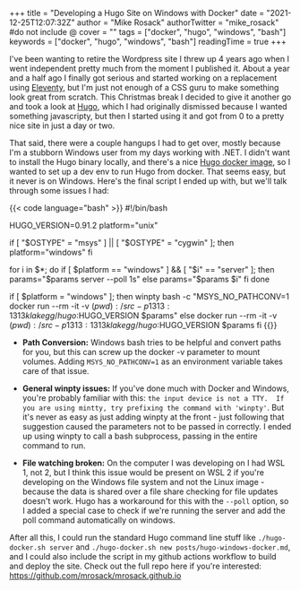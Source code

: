 +++
title = "Developing a Hugo Site on Windows with Docker"
date = "2021-12-25T12:07:32Z"
author = "Mike Rosack"
authorTwitter = "mike_rosack" #do not include @
cover = ""
tags = ["docker", "hugo", "windows", "bash"]
keywords = ["docker", "hugo", "windows", "bash"]
readingTime = true
+++

I've been wanting to retire the Wordpress site I threw up 4 years ago when I went independent pretty much from the moment I published it.  About a year and a half ago I finally got serious and started working on a replacement using [Eleventy](https://www.11ty.dev/), but I'm just not enough of a CSS guru to make something look great from scratch.  This Christmas break I decided to give it another go and took a look at [Hugo](https://gohugo.io/), which I had originally dismissed because I wanted something javascripty, but then I started using it and got from 0 to a pretty nice site in just a day or two.

That said, there were a couple hangups I had to get over, mostly because I'm a stubborn Windows user from my days working with .NET.  I didn't want to install the Hugo binary locally, and there's a nice [Hugo docker image](https://hub.docker.com/r/klakegg/hugo/), so I wanted to set up a dev env to run Hugo from docker.  That seems easy, but it never is on Windows.  Here's the final script I ended up with, but we'll talk through some issues I had:

{{< code language="bash" >}}
#!/bin/bash

HUGO_VERSION=0.91.2
platform="unix"

if [ "$OSTYPE" = "msys" ] || [ "$OSTYPE" = "cygwin" ]; then
  platform="windows"
fi

for i in $*;
do
    if [ $platform == "windows" ] && [ "$i" == "server" ]; then
        params="$params server --poll 1s"
    else
        params="$params $i"
    fi
done

if [ $platform = "windows" ]; then
    winpty bash -c "MSYS_NO_PATHCONV=1 docker run --rm -it -v $(pwd):/src -p 1313:1313 klakegg/hugo:$HUGO_VERSION $params"
else
    docker run --rm -it -v $(pwd):/src -p 1313:1313 klakegg/hugo:$HUGO_VERSION $params
fi
{{</code>}}

* **Path Conversion:** Windows bash tries to be helpful and convert paths for you, but this can screw up the docker -v parameter to mount volumes.  Adding ```MSYS_NO_PATHCONV=1``` as an environment variable takes care of that issue.

* **General winpty issues:** If you've done much with Docker and Windows, you're probably familiar with this: ```the input device is not a TTY.  If you are using mintty, try prefixing the command with 'winpty'```.  But it's never as easy as just adding winpty at the front - just following that suggestion caused the parameters not to be passed in correctly.  I ended up using winpty to call a bash subprocess, passing in the entire command to run.

* **File watching broken:** On the computer I was developing on I had WSL 1, not 2, but I think this issue would be present on WSL 2 if you're developing on the Windows file system and not the Linux image - because the data is shared over a file share checking for file updates doesn't work.  Hugo has a workaround for this with the ```--poll``` option, so I added a special case to check if we're running the server and add the poll command automatically on windows.

After all this, I could run the standard Hugo command line stuff like ```./hugo-docker.sh server``` and ```./hugo-docker.sh new posts/hugo-windows-docker.md```, and I could also include the script in my github actions workflow to build and deploy the site.  Check out the full repo here if you're interested: https://github.com/mrosack/mrosack.github.io